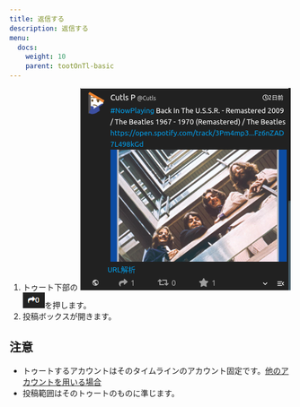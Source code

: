 ```yaml
---
title: 返信する
description: 返信する
menu:
  docs:
    weight: 10
    parent: tootOnTl-basic
---
```


1. トゥート下部の ![toottl1](https://raw.githubusercontent.com/cutls/TheDeskDocs/master/media/toottl1.png)  
![toottl2](https://raw.githubusercontent.com/cutls/TheDeskDocs/master/media/toottl2.png)を押します。
2. 投稿ボックスが開きます。

## 注意

* トゥートするアカウントはそのタイムラインのアカウント固定です。[他のアカウントを用いる場合](https://docs.thedesk.top/toot-on-tl/otacctopereply)
* 投稿範囲はそのトゥートのものに準じます。

